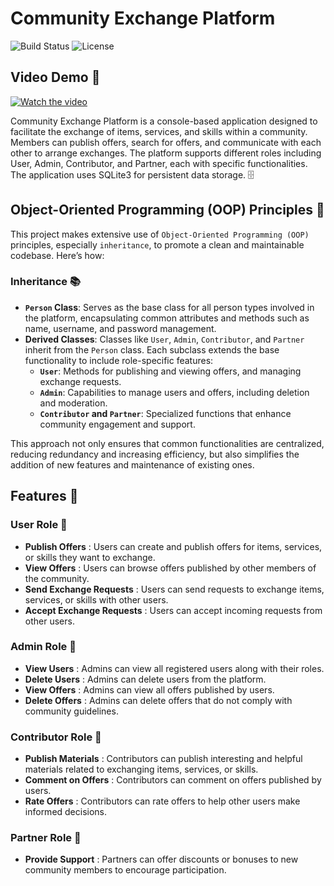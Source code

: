 # Community Exchange Platform

![Build Status](https://img.shields.io/badge/build-passing-brightgreen)
![License](https://img.shields.io/badge/license-MIT-blue)

## Video Demo 🎥

[![Watch the video](https://img.youtube.com/vi/YOUTUBE_VIDEO_ID_HERE/0.jpg)](https://www.youtube.com/watch?v=YOUTUBE_VIDEO_ID_HERE)

Community Exchange Platform is a console-based application designed to facilitate the exchange of items, services, and skills within a community. Members can publish offers, search for offers, and communicate with each other to arrange exchanges. The platform supports different roles including User, Admin, Contributor, and Partner, each with specific functionalities. The application uses SQLite3 for persistent data storage. 🗄️

## Object-Oriented Programming (OOP) Principles 🧱

This project makes extensive use of `Object-Oriented Programming (OOP)` principles, especially `inheritance`, to promote a clean and maintainable codebase. Here’s how:

### Inheritance 📚

- **`Person` Class**: Serves as the base class for all person types involved in the platform, encapsulating common attributes and methods such as name, username, and password management.
- **Derived Classes**: Classes like `User`, `Admin`, `Contributor`, and `Partner` inherit from the `Person` class. Each subclass extends the base functionality to include role-specific features:
  - **`User`**: Methods for publishing and viewing offers, and managing exchange requests.
  - **`Admin`**: Capabilities to manage users and offers, including deletion and moderation.
  - **`Contributor` and `Partner`**: Specialized functions that enhance community engagement and support.

This approach not only ensures that common functionalities are centralized, reducing redundancy and increasing efficiency, but also simplifies the addition of new features and maintenance of existing ones.

## Features 🌟

### User Role 👤

- **Publish Offers** : Users can create and publish offers for items, services, or skills they want to exchange.
- **View Offers** : Users can browse offers published by other members of the community.
- **Send Exchange Requests** : Users can send requests to exchange items, services, or skills with other users.
- **Accept Exchange Requests** : Users can accept incoming requests from other users.

### Admin Role 👮

- **View Users** : Admins can view all registered users along with their roles.
- **Delete Users** : Admins can delete users from the platform.
- **View Offers** : Admins can view all offers published by users.
- **Delete Offers** : Admins can delete offers that do not comply with community guidelines.

### Contributor Role 📝

- **Publish Materials** : Contributors can publish interesting and helpful materials related to exchanging items, services, or skills.
- **Comment on Offers** : Contributors can comment on offers published by users.
- **Rate Offers** : Contributors can rate offers to help other users make informed decisions.

### Partner Role 🤝

- **Provide Support** : Partners can offer discounts or bonuses to new community members to encourage participation.

